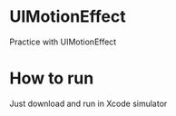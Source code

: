 # UIMotionEffect
Practice with UIMotionEffect

# How to run
Just download and run in Xcode simulator

